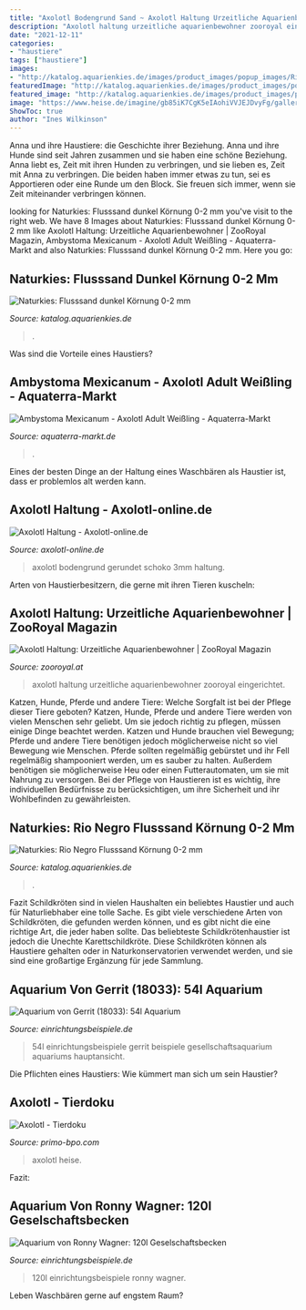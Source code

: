 ```yaml
---
title: "Axolotl Bodengrund Sand ~ Axolotl Haltung Urzeitliche Aquarienbewohner Zooroyal Eingerichtet"
description: "Axolotl haltung urzeitliche aquarienbewohner zooroyal eingerichtet"
date: "2021-12-11"
categories:
- "haustiere"
tags: ["haustiere"]
images:
- "http://katalog.aquarienkies.de/images/product_images/popup_images/Rio-Negro-Flusssand-0-2-mm_305-1.jpg"
featuredImage: "http://katalog.aquarienkies.de/images/product_images/popup_images/Flusssand-dunkel-Koernung-0-2-mm_312.jpg"
featured_image: "http://katalog.aquarienkies.de/images/product_images/popup_images/Rio-Negro-Flusssand-0-2-mm_305-1.jpg"
image: "https://www.heise.de/imagine/gb85iK7CgK5eIAohiVVJEJDvyFg/gallery/alter-Axolotl.jpg"
ShowToc: true
author: "Ines Wilkinson"
---
```



Anna und ihre Haustiere: die Geschichte ihrer Beziehung.
Anna und ihre Hunde sind seit Jahren zusammen und sie haben eine schöne Beziehung. Anna liebt es, Zeit mit ihren Hunden zu verbringen, und sie lieben es, Zeit mit Anna zu verbringen. Die beiden haben immer etwas zu tun, sei es Apportieren oder eine Runde um den Block. Sie freuen sich immer, wenn sie Zeit miteinander verbringen können.

	

		
looking for Naturkies: Flusssand dunkel Körnung 0-2 mm you've visit to the right web. We have 8 Images about Naturkies: Flusssand dunkel Körnung 0-2 mm like Axolotl Haltung: Urzeitliche Aquarienbewohner | ZooRoyal Magazin, Ambystoma Mexicanum - Axolotl Adult Weißling - Aquaterra-Markt and also Naturkies: Flusssand dunkel Körnung 0-2 mm. Here you go:
		
    
## Naturkies: Flusssand Dunkel Körnung 0-2 Mm

<img loading=lazy src="http://katalog.aquarienkies.de/images/product_images/popup_images/Flusssand-dunkel-Koernung-0-2-mm_312.jpg" onerror="this.onerror=null;this.src='https://tse2.mm.bing.net/th?id=OIP.VNosAOE6povmSDuU50NkOgHaFj&amp;pid=15.1';" alt="Naturkies: Flusssand dunkel Körnung 0-2 mm">

_Source: katalog.aquarienkies.de_

>. 

	

Was sind die Vorteile eines Haustiers?

    
## Ambystoma Mexicanum - Axolotl Adult Weißling - Aquaterra-Markt

<img loading=lazy src="https://aquaterra-markt.de/wp-content/uploads/2020/02/20200228_142819-1536x1152.jpg" onerror="this.onerror=null;this.src='https://tse4.mm.bing.net/th?id=OIP.9_6K2t_Sh5Ze9wJFxJXWygHaFj&amp;pid=15.1';" alt="Ambystoma Mexicanum - Axolotl Adult Weißling - Aquaterra-Markt">

_Source: aquaterra-markt.de_

>. 

	

Eines der besten Dinge an der Haltung eines Waschbären als Haustier ist, dass er problemlos alt werden kann.

    
## Axolotl Haltung - Axolotl-online.de

<img loading=lazy src="https://www.axolotl-online.de/wp-content/uploads/2020/07/Axogravel-Schoko1-360x270.jpg" onerror="this.onerror=null;this.src='https://tse3.mm.bing.net/th?id=OIP.3-jLl1-6MI0Pai2SIU4-2gAAAA&amp;pid=15.1';" alt="Axolotl Haltung - Axolotl-online.de">

_Source: axolotl-online.de_

>axolotl bodengrund gerundet schoko 3mm haltung. 

	

Arten von Haustierbesitzern, die gerne mit ihren Tieren kuscheln:

    
## Axolotl Haltung: Urzeitliche Aquarienbewohner | ZooRoyal Magazin

<img loading=lazy src="https://www.zooroyal.de/magazin/wp-content/uploads/2015/10/Axolotl-760x570.jpg" onerror="this.onerror=null;this.src='https://tse3.mm.bing.net/th?id=OIP.pOmV2uBbGa68XpPzbCfrfQHaFj&amp;pid=15.1';" alt="Axolotl Haltung: Urzeitliche Aquarienbewohner | ZooRoyal Magazin">

_Source: zooroyal.at_

>axolotl haltung urzeitliche aquarienbewohner zooroyal eingerichtet. 

	

Katzen, Hunde, Pferde und andere Tiere: Welche Sorgfalt ist bei der Pflege dieser Tiere geboten?
Katzen, Hunde, Pferde und andere Tiere werden von vielen Menschen sehr geliebt. Um sie jedoch richtig zu pflegen, müssen einige Dinge beachtet werden. Katzen und Hunde brauchen viel Bewegung; Pferde und andere Tiere benötigen jedoch möglicherweise nicht so viel Bewegung wie Menschen. Pferde sollten regelmäßig gebürstet und ihr Fell regelmäßig shampooniert werden, um es sauber zu halten. Außerdem benötigen sie möglicherweise Heu oder einen Futterautomaten, um sie mit Nahrung zu versorgen. Bei der Pflege von Haustieren ist es wichtig, ihre individuellen Bedürfnisse zu berücksichtigen, um ihre Sicherheit und ihr Wohlbefinden zu gewährleisten.

    
## Naturkies: Rio Negro Flusssand Körnung 0-2 Mm

<img loading=lazy src="http://katalog.aquarienkies.de/images/product_images/popup_images/Rio-Negro-Flusssand-0-2-mm_305-1.jpg" onerror="this.onerror=null;this.src='https://tse2.mm.bing.net/th?id=OIP.2WQFVV1s1TQfaL74lZT8NgHaG2&amp;pid=15.1';" alt="Naturkies: Rio Negro Flusssand Körnung 0-2 mm">

_Source: katalog.aquarienkies.de_

>. 

	

Fazit
Schildkröten sind in vielen Haushalten ein beliebtes Haustier und auch für Naturliebhaber eine tolle Sache. Es gibt viele verschiedene Arten von Schildkröten, die gefunden werden können, und es gibt nicht die eine richtige Art, die jeder haben sollte. Das beliebteste Schildkrötenhaustier ist jedoch die Unechte Karettschildkröte. Diese Schildkröten können als Haustiere gehalten oder in Naturkonservatorien verwendet werden, und sie sind eine großartige Ergänzung für jede Sammlung.

    
## Aquarium Von Gerrit (18033): 54l Aquarium

<img loading=lazy src="https://www.einrichtungsbeispiele.de/images_18033/h1080_w1920/aquarium-hauptansicht-von-54l-aquarium__9a8a5b61cb878a427a333b5a9a5941d2.jpg" onerror="this.onerror=null;this.src='https://tse1.mm.bing.net/th?id=OIP.Y1QeIeXnwcH3uHrPMGbV3AHaE8&amp;pid=15.1';" alt="Aquarium von Gerrit (18033): 54l Aquarium">

_Source: einrichtungsbeispiele.de_

>54l einrichtungsbeispiele gerrit beispiele gesellschaftsaquarium aquariums hauptansicht. 

	

Die Pflichten eines Haustiers: Wie kümmert man sich um sein Haustier?

    
## Axolotl - Tierdoku

<img loading=lazy src="https://www.heise.de/imagine/gb85iK7CgK5eIAohiVVJEJDvyFg/gallery/alter-Axolotl.jpg" onerror="this.onerror=null;this.src='https://tse1.mm.bing.net/th?id=OIP.UYjuo74u6mAZgVoq7Fwm4gHaFj&amp;pid=15.1';" alt="Axolotl - Tierdoku">

_Source: primo-bpo.com_

>axolotl heise. 

	

Fazit:

    
## Aquarium Von Ronny Wagner: 120l Geselschaftsbecken

<img loading=lazy src="https://www.einrichtungsbeispiele.de/images_26234/h768_w1024/aquarium-120l-geselschaftsbecken__b59d156291763258c63086806eb1061b.jpg" onerror="this.onerror=null;this.src='https://tse3.mm.bing.net/th?id=OIP.qWXcDWAgeApLhCUox1IXDAHaFj&amp;pid=15.1';" alt="Aquarium von Ronny Wagner: 120l Geselschaftsbecken">

_Source: einrichtungsbeispiele.de_

>120l einrichtungsbeispiele ronny wagner. 

	

Leben Waschbären gerne auf engstem Raum?

